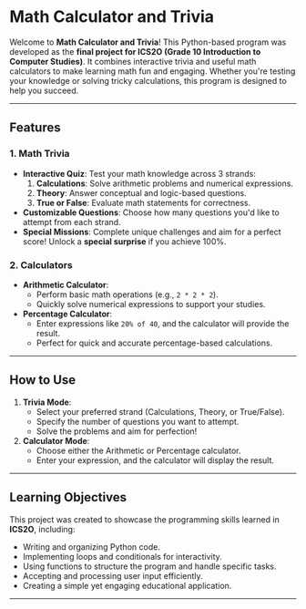 # Math Calculator and Trivia

Welcome to **Math Calculator and Trivia**! This Python-based program was developed as the **final project for ICS2O (Grade 10 Introduction to Computer Studies)**. It combines interactive trivia and useful math calculators to make learning math fun and engaging. Whether you're testing your knowledge or solving tricky calculations, this program is designed to help you succeed.

---

## Features

### **1. Math Trivia**
- **Interactive Quiz**: Test your math knowledge across 3 strands:
  1. **Calculations**: Solve arithmetic problems and numerical expressions.
  2. **Theory**: Answer conceptual and logic-based questions.
  3. **True or False**: Evaluate math statements for correctness.
- **Customizable Questions**: Choose how many questions you'd like to attempt from each strand.
- **Special Missions**: Complete unique challenges and aim for a perfect score! Unlock a **special surprise** if you achieve 100%.

### **2. Calculators**
- **Arithmetic Calculator**:
  - Perform basic math operations (e.g., `2 * 2 * 2`).
  - Quickly solve numerical expressions to support your studies.
- **Percentage Calculator**:
  - Enter expressions like `20% of 40`, and the calculator will provide the result.
  - Perfect for quick and accurate percentage-based calculations.

---

## How to Use

1. **Trivia Mode**:
   - Select your preferred strand (Calculations, Theory, or True/False).
   - Specify the number of questions you want to attempt.
   - Solve the problems and aim for perfection!
2. **Calculator Mode**:
   - Choose either the Arithmetic or Percentage calculator.
   - Enter your expression, and the calculator will display the result.

---

## Learning Objectives

This project was created to showcase the programming skills learned in **ICS2O**, including:

- Writing and organizing Python code.
- Implementing loops and conditionals for interactivity.
- Using functions to structure the program and handle specific tasks.
- Accepting and processing user input efficiently.
- Creating a simple yet engaging educational application.

---
